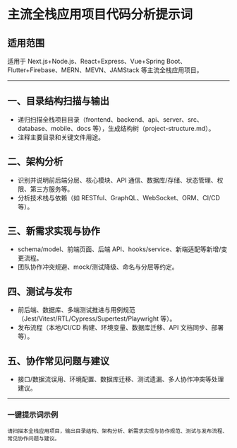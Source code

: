 # 主流全栈应用项目代码分析提示词

## 适用范围
适用于 Next.js+Node.js、React+Express、Vue+Spring Boot、Flutter+Firebase、MERN、MEVN、JAMStack 等主流全栈应用项目。

---

## 一、目录结构扫描与输出
- 递归扫描全栈项目目录（frontend、backend、api、server、src、database、mobile、docs 等），生成结构树（project-structure.md）。
- 注释主要目录和关键文件用途。

## 二、架构分析
- 识别并说明前后端分层、核心模块、API 通信、数据库/存储、状态管理、权限、第三方服务等。
- 分析技术栈与依赖（如 RESTful、GraphQL、WebSocket、ORM、CI/CD 等）。

## 三、新需求实现与协作
- schema/model、前端页面、后端 API、hooks/service、新端适配等新增/变更流程。
- 团队协作冲突规避、mock/测试降级、命名与分层等约定。

## 四、测试与发布
- 前后端、数据库、多端测试推进与用例规范（Jest/Vitest/RTL/Cypress/Supertest/Playwright 等）。
- 发布流程（本地/CI/CD 构建、环境变量、数据库迁移、API 文档同步、部署等）。

## 五、协作常见问题与建议
- 接口/数据流误用、环境配置、数据库迁移、测试遗漏、多人协作冲突等处理建议。

---

### 一键提示词示例
```
请扫描本全栈应用项目，输出目录结构、架构分析、新需求实现与协作规范、测试与发布流程、常见协作问题与建议。
```
